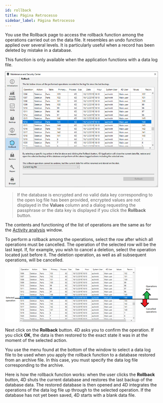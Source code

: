 ```yaml
---
id: rollback
title: Página Retrocesso
sidebar_label: Página Retrocesso
---
```


You use the Rollback page to access the rollback function among the operations carried out on the data file. It resembles an undo function applied over several levels. It is particularly useful when a record has been deleted by mistake in a database.

This function is only available when the application functions with a data log file.

![](../assets/en/MSC/MSC_rollback1.png)

> If the database is encrypted and no valid data key corresponding to the open log file has been provided, encrypted values are not displayed in the **Values** column and a dialog requesting the passphrase or the data key is displayed if you click the **Rollback** button.

The contents and functioning of the list of operations are the same as for the [Activity analysis](analysis.md) window.

To perform a rollback among the operations, select the row after which all operations must be cancelled. The operation of the selected row will be the last kept. If, for example, you wish to cancel a deletion, select the operation located just before it. The deletion operation, as well as all subsequent operations, will be cancelled.

![](../assets/en/MSC/MSC_rollback2.png)

Next click on the **Rollback** button. 4D asks you to confirm the operation. If you click **OK**, the data is then restored to the exact state it was in at the moment of the selected action.

You use the menu found at the bottom of the window to select a data log file to be used when you apply the rollback function to a database restored from an archive file. In this case, you must specify the data log file corresponding to the archive.

Here is how the rollback function works: when the user clicks the **Rollback** button, 4D shuts the current database and restores the last backup of the database data. The restored database is then opened and 4D integrates the operations of the data log file up through to the selected operation. If the database has not yet been saved, 4D starts with a blank data file.
